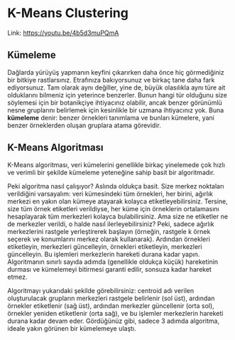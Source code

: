 # K-Means Clustering

Link: https://youtu.be/4b5d3muPQmA

## Kümeleme

Dağlarda yürüyüş yapmanın keyfini çıkarırken daha önce hiç görmediğiniz bir bitkiye rastlarsınız. Etrafınıza bakıyorsunuz ve birkaç tane daha fark ediyorsunuz. Tam olarak aynı değiller,
yine de, büyük olasılıkla aynı türe ait olduklarını bilmeniz için yeterince benzerler. Bunun hangi tür olduğunu size söylemesi için bir botanikçiye ihtiyacınız olabilir, ancak benzer görünümlü nesne gruplarını belirlemek için kesinlikle bir uzmana ihtiyacınız yok. Buna **kümeleme** denir: benzer örnekleri tanımlama ve bunları kümelere, yani benzer örneklerden oluşan gruplara atama görevidir.

## K-Means Algoritması

K-Means algoritması, veri kümelerini genellikle birkaç yinelemede çok hızlı ve verimli bir şekilde kümeleme yeteneğine sahip basit bir algoritmadır.

Peki algoritma nasıl çalışıyor? Aslında oldukça basit. Size merkez noktaları verildiğini varsayalım: veri kümesindeki tüm örnekleri, her birini, ağırlık merkezi en yakın olan kümeye atayarak kolayca etiketleyebilirsiniz. Tersine, size tüm örnek etiketleri verildiyse, her küme için örneklerin ortalamasını hesaplayarak tüm merkezleri kolayca bulabilirsiniz. Ama size ne etiketler ne de merkezler verildi, o halde nasıl ilerleyebilirsiniz? Peki, sadece ağırlık merkezlerini rastgele yerleştirerek başlayın (örneğin, rastgele k örnek seçerek ve konumlarını merkez olarak kullanarak). Ardından örnekleri etiketleyin, merkezleri güncelleyin, örnekleri etiketleyin, merkezleri güncelleyin. Bu işlemleri merkezlerin hareketi durana kadar yapın. Algoritmanın sınırlı sayıda adımda (genellikle oldukça küçük) hareketinin durması ve kümelemeyi bitirmesi garanti edilir, sonsuza kadar hareket etmez. <br>

Algoritmayı yukarıdaki şekilde görebilirsiniz: centroid adı verilen oluşturulacak grupların merkezleri rastgele belirlenir (sol üst), ardından örnekler etiketlenir (sağ üst), ardından merkezler güncellenir (orta sol), örnekler yeniden etiketlenir (orta sağ), ve bu işlemler merkezlerin hareketi durana kadar devam eder. Gördüğünüz gibi, sadece 3 adımda algoritma, ideale yakın görünen bir kümelemeye ulaştı.
